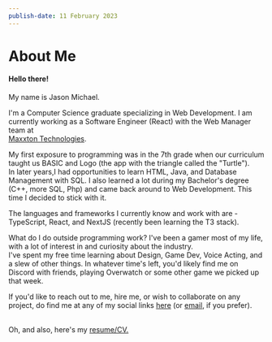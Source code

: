 ```yaml
---
publish-date: 11 February 2023
---
```


# About Me

#### Hello there!

My name is Jason Michael.<br>

I'm a Computer Science graduate specializing
in Web Development. I am currently working as a Software Engineer (React) with the
Web Manager team at  
<a href="https://www.maxxton.com/" target="blank">Maxxton Technologies</a>.<br>

My first exposure to programming was in the 7th grade when our curriculum taught
us BASIC and Logo (the app with the triangle called the "Turtle").  
In later years,I had opportunities to learn HTML, Java, and Database Management
with SQL. I also learned a lot during my Bachelor's degree (C++, more SQL, Php)
and came back around to Web Development. This time I decided to stick with it.<br>

The languages and frameworks I currently know and work with are -
TypeScript, React, and NextJS (recently been learning the T3 stack).<br>

What do I do outside programming work? I've been a gamer most of my life,
with a lot of interest in and curiosity about the industry.<br>
I've spent my free time learning about Design, Game Dev, Voice Acting,
and a slew of other things. In whatever time's left, you'd likely find me
on Discord with friends, playing Overwatch or some other game we picked up that week.<br>

If you'd like to reach out to me, hire me, or wish to collaborate on any project,
do find me at any of my social links [here](https://dev.jasonjmichael.com/links)
(or <a href="mailto:jasonmic2000@gmail.com">email</a>,
if you prefer).<br><br>

Oh, and also, here's my
<a
  href="https://drive.google.com/uc?export=download&id=1UhxMisFcrQ3UvXRYZOAVGDVnvEs3Lm6y"
  target="_blank">
resume/CV.
</a>
